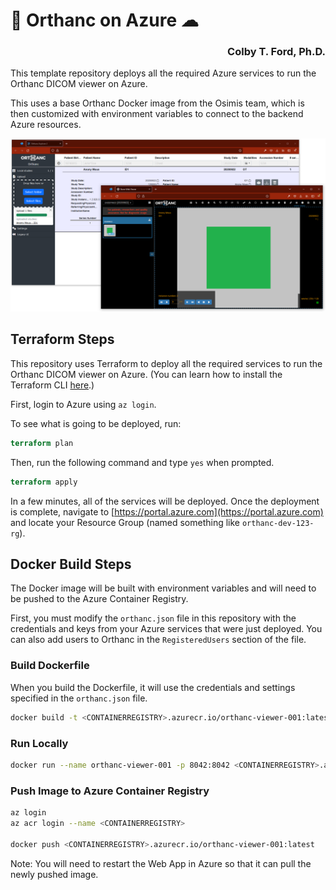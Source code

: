 # 🩻 Orthanc on Azure ☁

<h3 align="right">Colby T. Ford, Ph.D.</h3>

This template repository deploys all the required Azure services to run the Orthanc DICOM viewer on Azure.

This uses a base Orthanc Docker image from the Osimis team, which is then customized with environment variables to connect to the backend Azure resources.

![](img/screenshot.png)


## Terraform Steps

This repository uses Terraform to deploy all the required services to run the Orthanc DICOM viewer on Azure. (You can learn how to install the Terraform CLI [here](https://developer.hashicorp.com/terraform/tutorials/aws-get-started/install-cli).)

First, login to Azure using `az login`.

To see what is going to be deployed, run:

```terraform
terraform plan
```

Then, run the following command and type `yes` when prompted.

```terraform
terraform apply
```

In a few minutes, all of the services will be deployed. Once the deployment is complete, navigate to [https://portal.azure.com](https://portal.azure.com) and locate your Resource Group (named something like `orthanc-dev-123-rg`).

## Docker Build Steps

The Docker image will be built with environment variables and will need to be pushed to the Azure Container Registry. 

First, you must modify the `orthanc.json` file in this repository with the credentials and keys from your Azure services that were just deployed. You can also add users to Orthanc in the `RegisteredUsers` section of the file.


### Build Dockerfile

When you build the Dockerfile, it will use the credentials and settings specified in the `orthanc.json` file.

```bash
docker build -t <CONTAINERREGISTRY>.azurecr.io/orthanc-viewer-001:latest .
```

### Run Locally
```bash
docker run --name orthanc-viewer-001 -p 8042:8042 <CONTAINERREGISTRY>.azurecr.io/orthanc-viewer-001:latest
```


### Push Image to Azure Container Registry

```bash
az login
az acr login --name <CONTAINERREGISTRY>

docker push <CONTAINERREGISTRY>.azurecr.io/orthanc-viewer-001:latest
```

Note: You will need to restart the Web App in Azure so that it can pull the newly pushed image.
